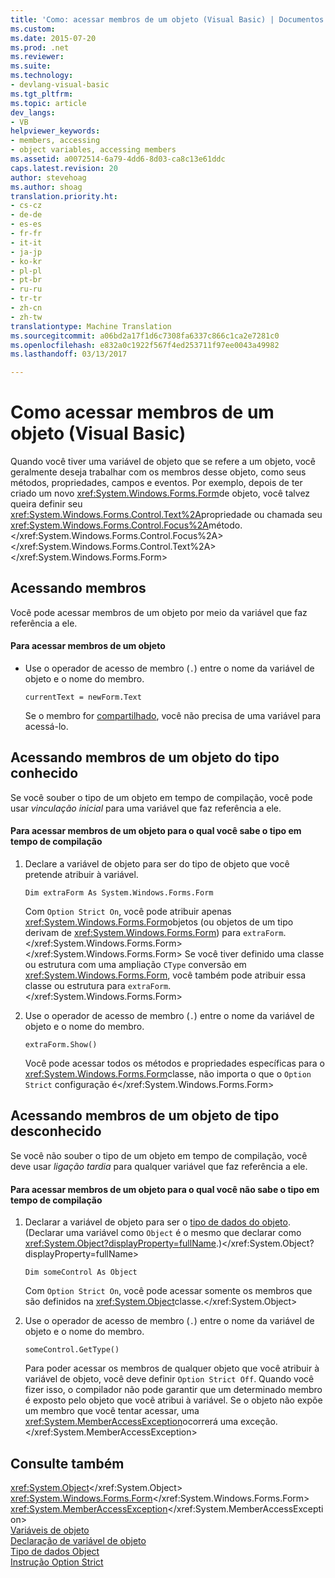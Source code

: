 ```yaml
---
title: 'Como: acessar membros de um objeto (Visual Basic) | Documentos do Microsoft'
ms.custom: 
ms.date: 2015-07-20
ms.prod: .net
ms.reviewer: 
ms.suite: 
ms.technology:
- devlang-visual-basic
ms.tgt_pltfrm: 
ms.topic: article
dev_langs:
- VB
helpviewer_keywords:
- members, accessing
- object variables, accessing members
ms.assetid: a0072514-6a79-4dd6-8d03-ca8c13e61ddc
caps.latest.revision: 20
author: stevehoag
ms.author: shoag
translation.priority.ht:
- cs-cz
- de-de
- es-es
- fr-fr
- it-it
- ja-jp
- ko-kr
- pl-pl
- pt-br
- ru-ru
- tr-tr
- zh-cn
- zh-tw
translationtype: Machine Translation
ms.sourcegitcommit: a06bd2a17f1d6c7308fa6337c866c1ca2e7281c0
ms.openlocfilehash: e832a0c1922f567f4ed253711f97ee0043a49982
ms.lasthandoff: 03/13/2017

---
```

# <a name="how-to-access-members-of-an-object-visual-basic"></a>Como acessar membros de um objeto (Visual Basic)
Quando você tiver uma variável de objeto que se refere a um objeto, você geralmente deseja trabalhar com os membros desse objeto, como seus métodos, propriedades, campos e eventos. Por exemplo, depois de ter criado um novo <xref:System.Windows.Forms.Form>de objeto, você talvez queira definir seu <xref:System.Windows.Forms.Control.Text%2A>propriedade ou chamada seu <xref:System.Windows.Forms.Control.Focus%2A>método.</xref:System.Windows.Forms.Control.Focus%2A> </xref:System.Windows.Forms.Control.Text%2A> </xref:System.Windows.Forms.Form>  
  
## <a name="accessing-members"></a>Acessando membros  
 Você pode acessar membros de um objeto por meio da variável que faz referência a ele.  
  
#### <a name="to-access-members-of-an-object"></a>Para acessar membros de um objeto  
  
-   Use o operador de acesso de membro (`.`) entre o nome da variável de objeto e o nome do membro.  
  
    ```  
    currentText = newForm.Text  
    ```  
  
     Se o membro for [compartilhado](../../../../visual-basic/language-reference/modifiers/shared.md), você não precisa de uma variável para acessá-lo.  
  
## <a name="accessing-members-of-an-object-of-known-type"></a>Acessando membros de um objeto do tipo conhecido  
 Se você souber o tipo de um objeto em tempo de compilação, você pode usar *vinculação inicial* para uma variável que faz referência a ele.  
  
#### <a name="to-access-members-of-an-object-for-which-you-know-the-type-at-compile-time"></a>Para acessar membros de um objeto para o qual você sabe o tipo em tempo de compilação  
  
1.  Declare a variável de objeto para ser do tipo de objeto que você pretende atribuir à variável.  
  
    ```  
    Dim extraForm As System.Windows.Forms.Form  
    ```  
  
     Com `Option Strict On`, você pode atribuir apenas <xref:System.Windows.Forms.Form>objetos (ou objetos de um tipo derivam de <xref:System.Windows.Forms.Form>) para `extraForm`.</xref:System.Windows.Forms.Form> </xref:System.Windows.Forms.Form> Se você tiver definido uma classe ou estrutura com uma ampliação `CType` conversão em <xref:System.Windows.Forms.Form>, você também pode atribuir essa classe ou estrutura para `extraForm`.</xref:System.Windows.Forms.Form>  
  
2.  Use o operador de acesso de membro (`.`) entre o nome da variável de objeto e o nome do membro.  
  
    ```  
    extraForm.Show()  
    ```  
  
     Você pode acessar todos os métodos e propriedades específicas para o <xref:System.Windows.Forms.Form>classe, não importa o que o `Option Strict` configuração é</xref:System.Windows.Forms.Form>  
  
## <a name="accessing-members-of-an-object-of-unknown-type"></a>Acessando membros de um objeto de tipo desconhecido  
 Se você não souber o tipo de um objeto em tempo de compilação, você deve usar *ligação tardia* para qualquer variável que faz referência a ele.  
  
#### <a name="to-access-members-of-an-object-for-which-you-do-not-know-the-type-at-compile-time"></a>Para acessar membros de um objeto para o qual você não sabe o tipo em tempo de compilação  
  
1.  Declarar a variável de objeto para ser o [tipo de dados do objeto](../../../../visual-basic/language-reference/data-types/object-data-type.md). (Declarar uma variável como `Object` é o mesmo que declarar como <xref:System.Object?displayProperty=fullName>.)</xref:System.Object?displayProperty=fullName>  
  
    ```  
    Dim someControl As Object  
    ```  
  
     Com `Option Strict On`, você pode acessar somente os membros que são definidos na <xref:System.Object>classe.</xref:System.Object>  
  
2.  Use o operador de acesso de membro (`.`) entre o nome da variável de objeto e o nome do membro.  
  
    ```  
    someControl.GetType()  
    ```  
  
     Para poder acessar os membros de qualquer objeto que você atribuir à variável de objeto, você deve definir `Option Strict Off`. Quando você fizer isso, o compilador não pode garantir que um determinado membro é exposto pelo objeto que você atribui à variável. Se o objeto não expõe um membro que você tentar acessar, uma <xref:System.MemberAccessException>ocorrerá uma exceção.</xref:System.MemberAccessException>  
  
## <a name="see-also"></a>Consulte também  
 <xref:System.Object></xref:System.Object>   
 <xref:System.Windows.Forms.Form></xref:System.Windows.Forms.Form>   
 <xref:System.MemberAccessException></xref:System.MemberAccessException>   
 [Variáveis de objeto](../../../../visual-basic/programming-guide/language-features/variables/object-variables.md)   
 [Declaração de variável de objeto](../../../../visual-basic/programming-guide/language-features/variables/object-variable-declaration.md)   
 [Tipo de dados Object](../../../../visual-basic/language-reference/data-types/object-data-type.md)   
 [Instrução Option Strict](../../../../visual-basic/language-reference/statements/option-strict-statement.md)
